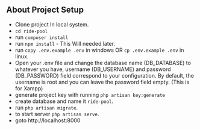 
## About Project Setup
- Clone project In local system.
- `cd ride-pool` 
- run `composer install`
- run `npm install`  - This Will needed later.
- run `copy .env.example .env` in windows OR `cp .env.example .env` in linux. 
- Open your .env file and change the database name (DB_DATABASE) to whatever you have, username (DB_USERNAME) and password (DB_PASSWORD) field correspond to your configuration.
  By default, the username is root and you can leave the password field empty. (This is for Xampp)
- generate project key with running `php artisan key:generate`
- create database and name it `ride-pool`.
- run `php artisan migrate`.
- to start server `php artisan serve`.
- goto http://localhost:8000
